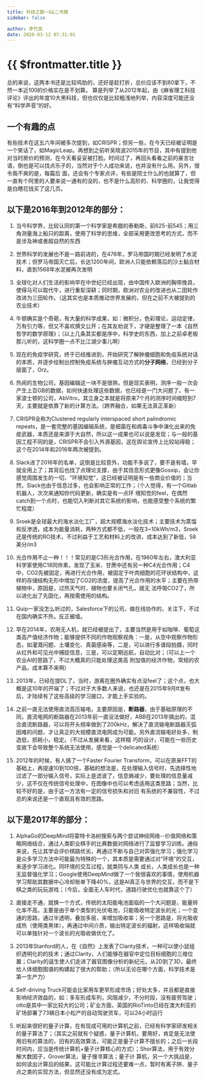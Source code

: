 ```yaml
---
title: 科技之巅一&&二书摘
sidebar: false

author: 李竹良
date: 2020-03-12 07:31:01
---
```


# {{ $frontmatter.title }}

总的来说，这两本书还是比较鸡肋的，还好是趁打折，总价应该不到80拿下，不然一本近100的价格实在是不划算。
算是列举了从2012年起，由《麻省理工科技评论》评出的年度10大黑科技，但也仅仅是比较粗浅地列举，内容深度可能还没有“科学声音”的好。

## 一个有趣的点
有些技术在这五六年间被多次提到，如CRISPR；但另一些，在今天已经被证明是一个笑话了，如MagicLeap。再想到之前听吴晓波2015年的节目，其中有提到他对当时房价的预测，在今天看妥妥被打脸。时间过了，再回头看看之前的豪言壮语，倒也是可以找点乐子的，当然对于个人成功来说，也并没有什么用。另外，很令我不爽的是，每篇后
面，还会有个专家点评，有些是院士什么的也就算了，但一直有个阿里的人要来说一通有的没的，也不是什么高阶的、科学圈的，让我觉得是白瞎花钱买了这几页。

## 以下是2016年到2012年的部分：
1. 当今科学界，比较认同的第一个科学家是希腊的泰勒斯，前625-前545；用三角测量海上船只的距离，使用了科学的思维，全部采用更改思考的方式，而不是涉及神或者超自然的东西

2. 世界科学的发展也不是一路前进的，在476年，罗马帝国时期已经发明了水泥技术；但罗马帝国灭亡后，长达1200年间，欧洲人只能依赖落后的沙土黏合材料，直到1568年水泥被再次发明

3. 全球化对人们生活的影响早在中世纪已经出现，由中国传入欧洲的胸带挽具，使得马可以取代牛，进行重犁深耕；同时期，欧洲对农业的改进也从二田轮作改进为三田轮作。（这其实也是本质推动世界发展的，但在之前不大被提到的农业技术）

4. 牛顿确实是个奇葩，有大量的科学成果，如：微积分，色彩理论，运动定律，万有引力等，但又不喜欢撰文公开；在其友劝说下，才硬是整理了一本《自然哲学的数学原理》；（以上几条其实都是序中，科学史的东西，加上之前卓老板那儿听的，这科学圈一点不比江湖少事儿啊）

5. 现在的免疫学研究，终于已经推进到，开始研究了解肿瘤细胞和免疫系统对话的本质，并逐步绘制出控制免疫系统与肿瘤互动方式的**分子网络**，已经到分子层面了，Orz。

6. 热闹的生物公司，基因编辑这一块不是很熟，但是现实表明，测序一般一次会产生上百GB的数据，如何快速处理这些数据，也已经是一门大问题了。有一家波士顿的公司，AbVitro，其立身之本就是将原来7个月的测序时间缩短到7天，主要就是依靠了新的计算方法。（跨界融合，如果无法真正革新）

7. CRISPR全称为Clustered regularly interspaced short palindromic repeats，是一套完整的基因编辑系统，是细菌在和病毒斗争中演化出来的免疫武器，本质还是来源于大自然，所以这一成果也可以说是发现；与一般的基因工程不同的是，CRISPR不会引入外源基因，这在舆论宣传上比较站得稳；这个在2014年和2016年两次被提到。

8. Slack进了2016年的名单，这倒是比较意外，功能不多说了，要不是有墙，早就全用上了；其背后也找了点理论支撑，由于其信息形式更像Gossip，会让你感觉周围发生的一切，“环境知觉”，这已经被证明是有一些商业价值的；当然，Slack也由于信息过多，也会影响正常的工作；（个人觉得，有一个Gitlab机器人，次次来通知你代码更新，确实是有一点环
境知觉的feel，在偶然catch到一个点时，也能切入判断对其它系统的影响，也能感受整个系统的繁忙程度）

9. Sroek是全球最大的海水淡化工厂，超大规模海水淡化技术；主要技术为蒸馏和反渗透，成本为能量消耗，两种方式都不低，一般在3~10kWh/m3，Sroek还是传统的RO技术，不过利益于工艺和材料上的改进，成本达到了新低，58美分/m3

10. 光合作用不止一种！！！常见的是C3形光合作用，在1960年左右，澳大利亚科学家使用C18同伴素，发现了玉米、甘蔗中还有另一种C4光合作用；C4中，CO2先被固定，再进行光合作用，被固定于叶肉细胞的花环状结构中，这样的存储结构无形中增加了CO2的浓度，提高了光合作用的水平；主要在热带植物中，原因是，过热天气时，植物也要关闭气孔，就无
法呼吸CO2了，所以进化出了先固化，再按需使用的结构。

11. Quip一家没怎么听过的，Salesforce下的公司，做在线协作的，关注下，不过在国内确实不热，反正被墙。

12. 早在2014年，农用无人机，就已经被提出了，主要当然是用于如咖啡、葡萄这类高产值经济作物；能够提供不同的作物观察视角：一是，从空中观察作物形态，如灌溉问题、土壤变化、真菌感染等，二是，可以进行多谱段拍摄，同时从红外和可见光中捕捉信息，三是，可以定期巡航，自动比对；（可以上一个农业AI的思路了，不过大概真的只能处理这类高
附加值的经济作物，常规的农产品，成本算不来啊）

13. 2013年，已经在提DL了，当时，游离在圈外确实有点没feel了；这个点，也大概是这10年的开端了；不过对于大多数人来说，也还是在2015年9月tf发布后，才陆续有了这些高级的学习接口，才能上手实验的。

14. 之前一直无法使用直流高压输电，主要原因是，**断路器**，由于基础原理的不同，直流电网的断路器在2013年前一直没法做好，ABB在2013年搞出的，混合直流断路器，可以将开头频率做到了200kHz，解决了直流输电断路器灭弧因难的问题，才让真正的大规模直流电网成为可能。另外直流输电好处多，制造低，损耗小，稳定。（不过从发展来看，这样精
巧的设计，可能在一些历史变故下会导致整个系统无法使用，感觉是一个delicated系统）

15. 2012年的时候，有人搞了一个Faster Fourier Transform，可以在原来FFT的基础上，再提速10到100倍，基础的想法是，在处理输入信号时，先选择性地过滤了一部分输入信号，实际上是滤波了，信息熵减少，要处理的信息量减少，这不仅在传统信号处理中，在图像中也可以考虑适用这类思路；当然，比较不好的是，由于这一方法有一定的信号损失和对旧
有系统的不兼容性，不过总的来说还是一个直观且有效的思路。

## 以下是2017年的部分：

1. AlphaGo的DeepMind将蒙特卡洛树搜索与两个尝试神经网络--价值网络和策略网络结合，通过人类职业棋手的比赛数据对网络进行了监督学习训练。通俗来说，先让其学会评价棋路优劣，再通过不断与自己对弈强化学习；强化学习是众多学习方法中可能最为特殊的一个，其本质是需要通过对“环境”的交互，来逐步学习进化。同环境的交互过程，就类同与人类
成长，人类成长也是一种无监督强化学习；Google使用DeepMind做了一个我很喜欢的事情，使用机器学习帮助其数据中心冷却账单下降40%，这是AI真正与世界的交互，而不是下棋之类的玩玩游戏；（今后，全面无人车时代，道路行驶优化也就靠这个了）

2. 直接走不通，就换一个方式，传统的太阳能电池面临的一个大问题是，能量转化率不高，主要是由于单个类型的光伏电池，只能吸收特定波长的光；一个变通的思路，通过半透明，叠加多层，来增加吸收率；另一个思路是，将光吸收成热（使用类黑体），再通过中间介质，输出特定波长的辐射，这样吸收端就可以单独针对一个波长的光吸收做优化了。

3. 2013年Stanford的人，在《自然》上发表了Clarity技术，一种可以使小鼠组织透明化的的技术；通过Clarity，人们能够在器官中定位目标细胞的三维位置；Clarity的诞生使人们走进了器官图像分析的新纪元，从2D到了3D，最终给人体细胞图谱的构建起了很大的帮助；（所以无论在哪个方面，科学技术是第一生产力）

4. Self-driving Truck可能会比家用车更早形成市场；好处太多，并且都是直接影响经济效益的，如：多车形成车列，风阻减少，不分时段，没有疲劳驾驶；otto是其中一家比较大的公司；矿业方面，英国的RioTinto已经在澳大利亚的矿场部署了73辆日本小松产的自动驾驶货车，可以24小时运行

5. 听起来很好的量子计算，在有现成可用的计算机之前，已经有科学家研发相关的量子算法了；（其实之前就有个疑惑，量子计算机，要用好，肯定是无法使用旧有的算法的，旧有的高效算法，可能正是量子计算不擅长的；之后一长段时间内，应当是传统计算机+量子计算核心的方式）；Shor算法，用于有效分解大数因子，Grover算法，量子搜寻算法；量子计
算机，另一个大挑战是，如何读出计算后的结果，这可能比计算过程还要难一点，暂时有离子阱、量子点之类的实现方法，但显然还没有成为定式。
